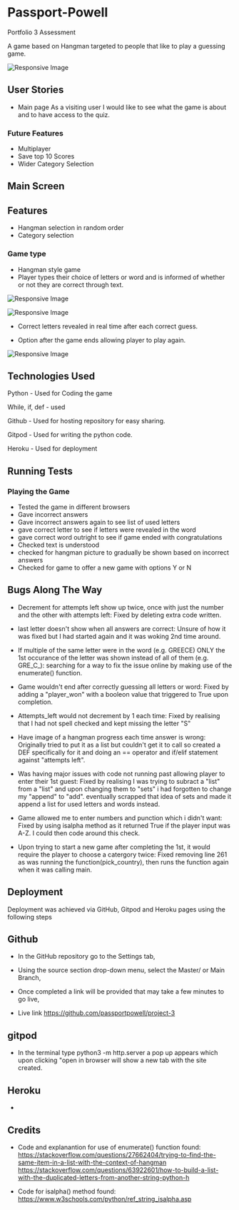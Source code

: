 # Passport-Powell
Portfolio 3 Assessment

A game based on Hangman targeted to people that like to play a guessing game.


![Responsive Image](https://github.com/passportpowell/project-2/blob/main/assets/images/readme.jpg?raw=true)



## User Stories
- Main page
As a visiting user I would like to see what the game is about and to have access to the quiz.


### Future Features
- Multiplayer
- Save top 10 Scores
- Wider Category Selection


## Main Screen

## Features
- Hangman selection in random order
- Category selection


### Game type
- Hangman style game
- Player types their choice of letters or word and is informed of whether or not they are correct through text.


![Responsive Image](https://github.com/passportpowell/project-2/blob/main/assets/images/right-answer.jpg?raw=true)

![Responsive Image](https://github.com/passportpowell/project-2/blob/main/assets/images/wrong-answer.jpg?raw=true)


- Correct letters revealed in real time after each correct guess.

- Option after the game ends allowing player to play again.

![Responsive Image](https://github.com/passportpowell/project-2/blob/main/assets/images/score-popup.jpg?raw=true)



## Technologies Used
Python - Used for Coding the game

While, if, def - used

Github - Used for hosting repository for easy sharing.

Gitpod - Used for writing the python code.

Heroku - Used for deployment


## Running Tests

### Playing the Game
- Tested the game in different browsers
- Gave incorrect answers
- Gave incorrect answers again to see list of used letters
- gave correct letter to see if letters were revealed in the word
- gave correct word outright to see if game ended with congratulations
- Checked text is understood
- checked for hangman picture to gradually be shown based on incorrect answers
- Checked for game to offer a new game with options Y or N


## Bugs Along The Way

- Decrement for attempts left show up twice, once with just the number and the other with attempts left: Fixed by deleting extra code written.

- last letter doesn't show when all answers are correct: Unsure of how it was fixed but I had started again and it was woking 2nd time around.

- If multiple of the same letter were in the word (e.g. GREECE) ONLY the 1st occurance of the letter was shown instead of all of them (e.g. GRE_C_): searching for a way to fix the issue online by making use of the enumerate() function.

- Game wouldn't end after correctly guessing all letters or word: Fixed by adding a "player_won" with a booleon value that triggered to True upon completion.

- Attempts_left would not decrement by 1 each time: Fixed by realising that I had not spell checked and kept missing the letter "S"

- Have image of a hangman progress each time answer is wrong: Originally tried to put it as a list but couldn't get it to call so created a DEF specifically for it and doing an == operator and if/elif statement against "attempts left". 

- Was having major issues with code not running past allowing player to enter their 1st guest: Fixed by realising I was trying to subract a "list" from a "list" and upon changing them to "sets" i had forgotten to change my "append" to "add". eventually scrapped that idea of sets and made it append a list for used letters and words instead.

- Game allowed me to enter numbers and punction which i didn't want: Fixed by using isalpha method as it returned True if the player input was A-Z. I could then code around this check.

- Upon trying to start a new game after completing the 1st, it would require the player to choose a catergory twice: Fixed removing line 261 as was running the function(pick_country), then runs the function again when it was calling main.


## Deployment
Deployment was achieved via GitHub, Gitpod and Heroku pages using the following steps

## Github
 - In the GitHub repository go to the Settings tab,

 - Using the source section drop-down menu, select the Master/ or Main Branch,

 - Once completed a link will be provided that may take a few minutes to go live,

- Live link https://github.com/passportpowell/project-3

## gitpod
 - In the terminal type python3 -m http.server
 a pop up appears which upon clicking "open in browser will show a new tab with the site created.

## Heroku
- 

## Credits
- Code and explanantion for use of enumerate() function found: 
https://stackoverflow.com/questions/27662404/trying-to-find-the-same-item-in-a-list-with-the-context-of-hangman 
https://stackoverflow.com/questions/63922601/how-to-build-a-list-with-the-duplicated-letters-from-another-string-python-h

- Code for isalpha() method found: 
https://www.w3schools.com/python/ref_string_isalpha.asp

